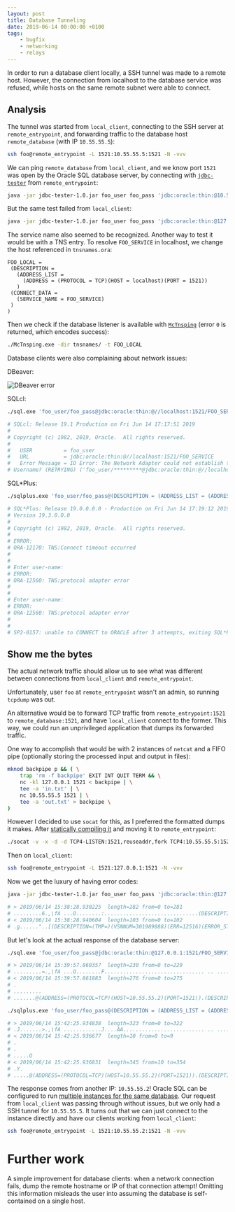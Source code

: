 ```yaml
---
layout: post
title: Database Tunneling
date: 2019-06-14 00:00:00 +0100
tags: 
    - bugfix
    - networking
    - relays
---
```


In order to run a database client locally, a SSH tunnel was made to a remote host. However, the connection from localhost to the database service was refused, while hosts on the same remote subnet were able to connect.

## Analysis

The tunnel was started from `local_client`, connecting to the SSH server at `remote_entrypoint`, and forwarding traffic to the database host `remote_database` (with IP `10.55.55.5`):

```sh
ssh foo@remote_entrypoint -L 1521:10.55.55.5:1521 -N -vvv
```

We can ping `remote_database` from `local_client`, and we know port `1521` was open by the Oracle SQL database server, by connecting with [`jdbc-tester`](https://github.com/aimtiaz11/oracle-jdbc-tester) from `remote_entrypoint`:

```sh
java -jar jdbc-tester-1.0.jar foo_user foo_pass 'jdbc:oracle:thin:@10.55.55.5:1521/FOO_SERVICE'
```

But the same test failed from `local_client`:

```sh
java -jar jdbc-tester-1.0.jar foo_user foo_pass 'jdbc:oracle:thin:@127.0.0.1:1521/FOO_SERVICE'
```

The service name also seemed to be recognized. Another way to test it would be with a TNS entry. To resolve `FOO_SERVICE` in localhost, we change the host referenced in `tnsnames.ora`:

```ora
FOO_LOCAL =
 (DESCRIPTION =
   (ADDRESS_LIST =
     (ADDRESS = (PROTOCOL = TCP)(HOST = localhost)(PORT = 1521))
   )
 (CONNECT_DATA =
   (SERVICE_NAME = FOO_SERVICE)
 )
)
```

Then we check if the database listener is available with [`McTnsping`](http://www.orafaq.com/wiki/tnsping) (error `0` is returned, which encodes success):

```sh
./McTnsping.exe -dir tnsnames/ -t FOO_LOCAL
```

Database clients were also complaining about network issues:

DBeaver:

<div class="c-container-center">
    <img src="{{site.url}}{{site.baseurl}}/assets/img/dbeaver.png" alt="DBeaver error"/>
</div>

SQLcl:
```sh
./sql.exe 'foo_user/foo_pass@jdbc:oracle:thin:@//localhost:1521/FOO_SERVICE'

# SQLcl: Release 19.1 Production on Fri Jun 14 17:17:51 2019
# 
# Copyright (c) 1982, 2019, Oracle.  All rights reserved.
# 
#   USER          = foo_user
#   URL           = jdbc:oracle:thin:@//localhost:1521/FOO_SERVICE
#   Error Message = IO Error: The Network Adapter could not establish the connection
# Username? (RETRYING) ('foo_user/*********@jdbc:oracle:thin:@//localhost:1521/FOO_SERVICE'?)
```

SQL*Plus:
```sh
./sqlplus.exe 'foo_user/foo_pass@(DESCRIPTION = (ADDRESS_LIST = (ADDRESS = (PROTOCOL = TCP)(HOST = localhost)(PORT = 1521))) (CONNECT_DATA = (SERVICE_NAME = FOO_SERVICE)))'

# SQL*Plus: Release 19.0.0.0.0 - Production on Fri Jun 14 17:19:12 2019
# Version 19.3.0.0.0
# 
# Copyright (c) 1982, 2019, Oracle.  All rights reserved.
# 
# ERROR:
# ORA-12170: TNS:Connect timeout occurred
# 
# 
# Enter user-name:
# ERROR:
# ORA-12560: TNS:protocol adapter error
# 
# 
# Enter user-name:
# ERROR:
# ORA-12560: TNS:protocol adapter error
# 
# 
# SP2-0157: unable to CONNECT to ORACLE after 3 attempts, exiting SQL*Plus
```

## Show me the bytes

The actual network traffic should allow us to see what was different between connections from `local_client` and `remote_entrypoint`.

Unfortunately, user `foo` at `remote_entrypoint` wasn't an admin, so running `tcpdump` was out.

An alternative would be to forward TCP traffic from `remote_entrypoint:1521` to `remote_database:1521`, and have `local_client` connect to the former. This way, we could run an unprivileged application that dumps its forwarded traffic.

One way to accomplish that would be with 2 instances of `netcat` and a FIFO pipe (optionally storing the processed input and output in files):

```sh
mknod backpipe p && ( \
    trap 'rm -f backpipe' EXIT INT QUIT TERM && \
    nc -kl 127.0.0.1 1521 < backpipe | \
    tee -a 'in.txt' | \
    nc 10.55.55.5 1521 | \
    tee -a 'out.txt' > backpipe \
)
```

However I decided to use `socat` for this, as I preferred the formatted dumps it makes. After [statically compiling it](https://github.com/andrew-d/static-binaries/tree/master/socat/) and moving it to `remote_entrypoint`:

```sh
./socat -v -x -d -d TCP4-LISTEN:1521,reuseaddr,fork TCP4:10.55.55.5:1521
```

Then on `local_client`:

```sh
ssh foo@remote_entrypoint -L 1521:127.0.0.1:1521 -N -vvv
```

Now we get the luxury of having error codes:

```sh
java -jar jdbc-tester-1.0.jar foo_user foo_pass 'jdbc:oracle:thin:@127.0.0.1:1521/FOO_SERVICE'

# > 2019/06/14 15:38:28.930225  length=282 from=0 to=281
# .........6.,\fA ...O........:..............................(DESCRIPTION=(ADDRESS=(PROTOCOL=TCP)(HOST=127.0.0.1)(PORT=1521))(CONNECT_DATA=(CID=(PROGRAM=JDBC Thin Client)(HOST=__jdbc__)(USER=foo))(SERVICE_NAME=FOO_SERVICE)(CID=(PROGRAM=JDBC Thin Client)(HOST=__jdbc__)(USER=foo))))
# < 2019/06/14 15:38:28.940604  length=103 from=0 to=102
# .g......"..[(DESCRIPTION=(TMP=)(VSNNUM=301989888)(ERR=12516)(ERROR_STACK=(ERROR=(CODE=12516)(EMFI=4))))
```

But let's look at the actual response of the database server:

```sh
./sql.exe 'foo_user/foo_pass@jdbc:oracle:thin:@127.0.0.1:1521/FOO_SERVICE'

# > 2019/06/14 15:39:57.860357  length=230 from=0 to=229
# .........=.,\fA ...O........F................................ .. ......(DESCRIPTION=(ADDRESS=(PROTOCOL=TCP)(HOST=127.0.0.1)(PORT=1521))(CONNECT_DATA=(CID=(PROGRAM=SQLcl)(HOST=__jdbc__)(USER=local_foo))(SERVICE_NAME=FOO_SERVICE)))
# < 2019/06/14 15:39:57.861883  length=276 from=0 to=275
# .
# .........
# .......@(ADDRESS=(PROTOCOL=TCP)(HOST=10.55.55.2)(PORT=1521)).(DESCRIPTION=(ADDRESS=(PROTOCOL=TCP)(HOST=127.0.0.1)(PORT=1521))(CONNECT_DATA=(CID=(PROGRAM=SQLcl)(HOST=__jdbc__)(USER=local_foo))(SERVICE_NAME=FOO_SERVICE)(SERVER=dedicated)(INSTANCE_NAME=FOO_SERVICE2)))
```

```sh
./sqlplus.exe 'foo_user/foo_pass@(DESCRIPTION = (ADDRESS_LIST = (ADDRESS = (PROTOCOL = TCP)(HOST = localhost)(PORT = 1521))) (CONNECT_DATA = (SERVICE_NAME = FOO_SERVICE)))'

# > 2019/06/14 15:42:25.934838  length=323 from=0 to=322
# .J.......>.,\fA ............J....AA.......................... .. ....................(DESCRIPTION=(ADDRESS=(PROTOCOL=TCP)(HOST=127.0.0.1)(PORT=1521)(HOSTNAME=localhost))(CONNECT_DATA=(SERVICE_NAME=FOO_SERVICE)(CID=(PROGRAM=C:\\Users\\local_foo\\Downloads\\instantclient_19_3\\sqlplus.exe)(HOST=local_client)(USER=local_foo))))
# < 2019/06/14 15:42:25.936677  length=10 from=0 to=9
# .
# .
# .....O
# < 2019/06/14 15:42:25.936831  length=345 from=10 to=354
# .Y.
# .....@(ADDRESS=(PROTOCOL=TCP)(HOST=10.55.55.2)(PORT=1521)).(DESCRIPTION=(ADDRESS=(PROTOCOL=TCP)(HOST=127.0.0.1)(PORT=1521)(HOSTNAME=localhost))(CONNECT_DATA=(SERVICE_NAME=FOO_SERVICE)(CID=(PROGRAM=C:\\Users\\local_foo\\Downloads\\instantclient_19_3\\sqlplus.exe)(HOST=local_client)(USER=local_foo))(SERVER=dedicated)(INSTANCE_NAME=FOO_SERVICE2)))
```

The response comes from another IP: `10.55.55.2`! Oracle SQL can be configured to run [multiple instances for the same database](https://docs.oracle.com/cd/E11882_01/server.112/e40540/startup.htm#CNCPT89033). Our request from `local_client` was passing through without issues, but we only had a SSH tunnel for `10.55.55.5`. It turns out that we can just connect to the instance directly and have our clients working from `local_client`:

```sh
ssh foo@remote_entrypoint -L 1521:10.55.55.2:1521 -N -vvv
```

# Further work

A simple improvement for database clients: when a network connection fails, dump the remote hostname or IP of that connection attempt! Omitting this information misleads the user into assuming the database is self-contained on a single host.

